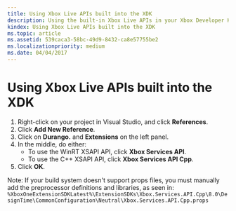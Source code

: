 ```yaml
---
title: Using Xbox Live APIs built into the XDK
description: Using the built-in Xbox Live APIs in your Xbox Developer Kit (XDK) project.
kindex: Using Xbox Live APIs built into the XDK
ms.topic: article
ms.assetid: 539caca3-58bc-49d9-8432-ca8e57755be2
ms.localizationpriority: medium
ms.date: 04/04/2017
---
```


# Using Xbox Live APIs built into the XDK

1. Right-click on your project in Visual Studio, and click **References**.
2. Click **Add New Reference**.
3. Click on **Durango.<build number>** and **Extensions** on the left panel.
4. In the middle, do either:
   - To use the WinRT XSAPI API, click **Xbox Services API**.
   - To use the C++ XSAPI API, click **Xbox Services API Cpp**.
5. Click **OK**.

Note: If your build system doesn't support props files, you must manually add the preprocessor definitions and libraries, as seen in:
`%XboxOneExtensionSDKLatest%\ExtensionSDKs\Xbox.Services.API.Cpp\8.0\DesignTime\CommonConfiguration\Neutral\Xbox.Services.API.Cpp.props`
